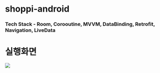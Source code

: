 # shoppi-android
### Tech Stack - Room, Corooutine, MVVM, DataBinding, Retrofit, Navigation, LiveData

# 실행화면
<img src="https://user-images.githubusercontent.com/53431177/157212891-cc64920b-b6f0-4390-b1c5-34a3d3bedc36.gif">
